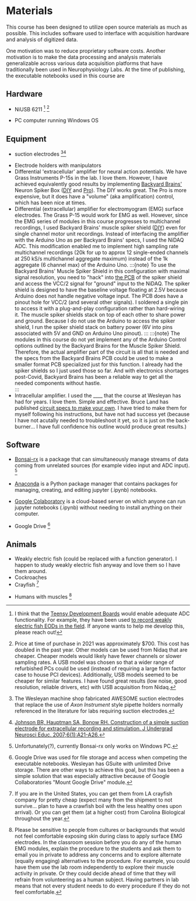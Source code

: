 # Materials

This course has been designed to utilize open source materials as much as possible. This includes software used to interface with acquisition hardware and analysis of digitized data.

One motivation was to reduce proprietary software costs. 
Another motivation is to make the data processing and analysis materials generalizable across various data acquisition platforms that have traditionally been used in Neurophysiology Labs. At the time of publishing, the executable notebooks used in this course are 

## Hardware
- NiUSB 6211 [^footnote1] [^footnote2]

[^footnote1]: I think that the [Teensy Development Boards](https://www.pjrc.com/teensy/) would enable adequate ADC functionality. For example, they have been used [to record weakly electric fish EODs in the field](https://github.com/muchaste/EOD-Logger). If anyone wants to help me develop this, please reach out!

[^footnote2]: Price at time of purchase in 2021 was approximately $700. This cost has doubled in the past year. Other models can be used from Nidaq that are cheaper. Cheaper models would likely have fewer channels or slower sampling rates.
A USB model was chosen so that a wider range of refurbished PCs could be used (instead of requiring a large form factor case to house PCI devices). Additionally, USB models seemed to be cheaper for similar features. I have found great results (low noise, good resolution, reliable drivers, etc) with USB acquisition from Nidaq. 

- PC computer running Windows OS

## Equipment
- suction electrodes [^footnote3][^footnote4] 

[^footnote3]: The Wesleyan machine shop fabricated AWESOME suction electrodes that replace the use of *Axon Instrument* style pipette holders normally referenced in the literature for labs requiring suction electrodes.

[^footnote4]: [Johnson BR, Hauptman SA, Bonow RH. Construction of a simple suction electrode for extracellular recording and stimulation. J Undergrad Neurosci Educ. 2007;6(1):A21-A26.](https://www.ncbi.nlm.nih.gov/pmc/articles/PMC3592669/#)

- Electrode holders with manipulators
- Differential 'extracellular' amplifier for neural action potentials. We have Grass Instruments P-15s in the lab. I love them. However, I have achieved equivalently good results by implementing [Backyard Brains'](https://backyardbrains.com/) Neuron Spiker Box ([DIY](https://backyardbrains.com/products/diyspikerbox) and [Pro](https://backyardbrains.com/products/neuronspikerboxpro)). The DIY works great. The Pro is more expensive, but it does have a "volume" (aka amplification) control, which has been nice at times.  
- Differential (extracellular) amplifier for electromyogram (EMG) surface electrodes. The Grass P-15 would work for EMG as well. However, since the EMG series of modules in this course progresses to multichannel recordings, I used Backyard Brains' muscle spiker shield ([DIY](https://backyardbrains.com/products/diyMuscleSpikerShield)) even for single channel motor unit recordings. Instead of interfacing the amplifier with the Arduino Uno as per Backyard Brains' specs, I used the NiDAQ ADC. This modification enabled me to implement high sampling rate multichannel recordings (20k for up to approx 12 single-ended channels at 250 kS/s multichannel aggregate maximum) instead of the 1k aggregate (6 channel max) of the Arduino Uno.
:::{note}
To use the Backyard Brains' Muscle Spiker Shield in this configuration with maximal signal resolution, you need to "hack" into [the PCB](../materials-docs/EMGSpikerShield-SMD-V2-61.pdf) of the spiker shield and access the VCC/2 signal for "ground" input to the NiDAQ. The spiker shield is designed to have the baseline voltage floating at 2.5V because Arduino does not handle negative voltage input. The PCB does have a pinout hole for VCC/2 (and several other signals). I soldered a single pin to access it with a plug-and-play configuration rather than hard-wiring it. The muscle spiker shields stack on top of each other to share power and ground. Because I do not use the Arduino to access the spiker shield, I run the spiker shield stack on battery power (6V into pins associated with 5V and GND on Arduino Uno pinout). 
:::
:::{note}
The modules in this course do not yet implement any of the Arduino Control options outlined by the Backyard Brains for the Muscle Spiker Shield. Therefore, the actual amplifier part of the circuit is all that is needed and the specs from the Backyard Brains PCB could be used to make a smaller format PCB specialized just for this function. I already had the spiker shields so I just used those so far. And with electronics shortages post-Covid, Backyard Brains has been a reliable way to get all the needed components without hastle.  
:::
- Intracellular amplifier. I used the ____ that the course at Wesleyan has had for years. I love them. Simple and effective. Bruce Land has published [circuit specs to make your own](https://people.ece.cornell.edu/land/PROJECTS/preamp2/index.html). I have tried to make them for myself following his instructions, but have not had success yet (because I have not acutally needed to troubleshoot it yet, so it is just on the back-burner... I have full confidence his outline would produce great results.)

## Software
- <a href="https://bonsai-rx.org/">Bonsai-rx</a> is a package that can simultaneously manage streams of data coming from unrelated sources (for example video input and ADC input). [^footnote5]  

[^footnote5]: Unfortunately(?), currently Bonsai-rx only works on Windows PC.  

- <a href="">Anaconda</a> is a Python package manager that contains packages for managing, creating, and editing jupyter (.ipynb) notebooks. 

- <a href="">Google Colaboratory</a> is a cloud-based server on which anyone can run jupyter notebooks (.ipynb) without needing to install anything on their computer. 

- Google Drive [^footnote6]

[^footnote6]: Google Drive was used for file storage and access when competing the executable notebooks. Wesleyan has GSuite with unlimited Drive storage. There are other ways to achieve this goal, but this has been a simple solution that was especially attractive because of Google Collaboratories "Mount Google Drive" module.  

## Animals
- Weakly electric fish (could be replaced with a function generator). I happen to study weakly electric fish anyway and love them so I have them around.
- Cockroaches
- Crayfish [^footnote7]

[^footnote7]: If you are in the United States, you can get them from LA crayfish company for pretty cheap (expect many from the shipment to not survive... plan to have a crawfish boil with the less healthy ones upon arrival). Or you can get them (at a higher cost) from Carolina Biological throughout the year. 

- Humans with muscles [^footnote8]

[^footnote8]: Please be sensitive to people from cultures or backgrounds that would not feel comfortable exposing skin during class to apply surface EMG electrodes. In the classroom session before you do any of the human EMG modules, explain the procedure to the students and ask them to email you in private to address any concerns and to explore alternate (equally engaging) alternatives to the procedure. For example, you could have them use the lab room independently to explore their muscle activity in private. Or they could decide ahead of time that they will refrain from volunteering as a human subject. Having partners in lab means that not every student needs to do every procedure if they do not feel comfortable. 
